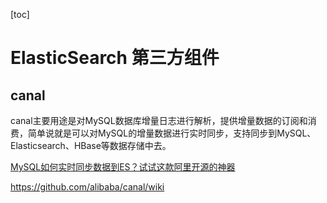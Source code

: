 [toc]



# ElasticSearch 第三方组件

## canal

canal主要用途是对MySQL数据库增量日志进行解析，提供增量数据的订阅和消费，简单说就是可以对MySQL的增量数据进行实时同步，支持同步到MySQL、Elasticsearch、HBase等数据存储中去。

[MySQL如何实时同步数据到ES？试试这款阿里开源的神器](https://mp.weixin.qq.com/s?__biz=MzU1Nzg4NjgyMw==&mid=2247487292&idx=1&sn=3d9c08bd622aac48eb4834d854c707b8&chksm=fc2fb334cb583a224364dce115e1b81ad238b441e8cb785f4dcac54ce4a99ec593c04bf0e217&scene=126&sessionid=1604278963&key=252344e591cd8433714ccf004e3d4e9af3c7412a3f5fed190e145d2d867431826d2a2f77636346ade76752be950e48617150d11b8eda56e3649366c3093a5c2a059bc369670b1e6207ba7fd833bd0b601e0588f6306b662abca0f8ba56d64e09c2bc9a252468b12c70caba4a23d77bbf665049b17ec06249cd419b37c8a71719&ascene=14&uin=MTU1NTA3NjAyMQ%3D%3D&devicetype=Windows+10+x64&version=6300002f&lang=zh_CN&exportkey=A9ek6sXeNL%2F3v2pfCQBS1e8%3D&pass_ticket=8OFq31mB6QrmkMu%2FWYhOUsk6slQuVJ4l7feMCP7YI6u5ETSR5lFN1%2FNnTEE1T2gQ&wx_header=0&fontgear=2)

https://github.com/alibaba/canal/wiki